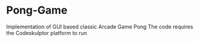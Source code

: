 # Pong-Game
Implementation of GUI based classic Arcade Game Pong
The code requires the Codeskulptor platform to run
